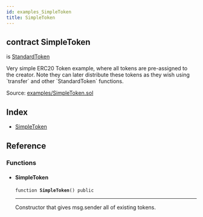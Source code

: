 ```yaml
---
id: examples_SimpleToken
title: SimpleToken
---
```


<div class="contract-doc"><div class="contract"><h2 class="contract-header"><span class="contract-kind">contract</span> SimpleToken</h2><p class="base-contracts"><span>is</span> <a href="token_ERC20_StandardToken.html">StandardToken</a></p><p class="description">Very simple ERC20 Token example, where all tokens are pre-assigned to the creator. Note they can later distribute these tokens as they wish using `transfer` and other `StandardToken` functions.</p><div class="source">Source: <a href="https://github.com/OpenZeppelin/zeppelin-solidity/blob/v1.7.0/contracts/examples/SimpleToken.sol" target="_blank">examples/SimpleToken.sol</a></div></div><div class="index"><h2>Index</h2><ul><li><a href="examples_SimpleToken.html#SimpleToken">SimpleToken</a></li></ul></div><div class="reference"><h2>Reference</h2><div class="functions"><h3>Functions</h3><ul><li><div class="item function"><span id="SimpleToken" class="anchor-marker"></span><h4 class="name">SimpleToken</h4><div class="body"><code class="signature">function <strong>SimpleToken</strong><span>() </span><span>public </span></code><hr/><div class="description"><p>Constructor that gives msg.sender all of existing tokens.</p></div></div></div></li></ul></div></div></div>
